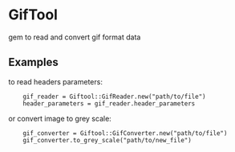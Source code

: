 # GifTool

gem to read and convert gif format data

## Examples

to read headers parameters:

		gif_reader = Giftool::GifReader.new("path/to/file")
		header_parameters = gif_reader.header_parameters

or convert image to grey scale:

		gif_converter = Giftool::GifConverter.new("path/to/file")
		gif_converter.to_grey_scale("path/to/new_file")		
		
